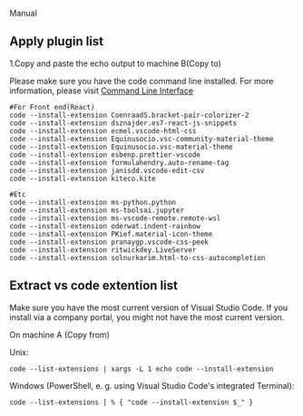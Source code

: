 Manual

## Apply plugin list

1.Copy and paste the echo output to machine B(Copy to)

Please make sure you have the code command line installed. For more information,
please visit [Command Line Interface](https://code.visualstudio.com/docs/editor/command-line)

    #For Front end(React)
    code --install-extension CoenraadS.bracket-pair-colorizer-2
    code --install-extension dsznajder.es7-react-js-snippets
    code --install-extension ecmel.vscode-html-css
    code --install-extension Equinusocio.vsc-community-material-theme
    code --install-extension Equinusocio.vsc-material-theme
    code --install-extension esbenp.prettier-vscode
    code --install-extension formulahendry.auto-rename-tag
    code --install-extension janisdd.vscode-edit-csv
    code --install-extension kiteco.kite

    #Etc
    code --install-extension ms-python.python
    code --install-extension ms-toolsai.jupyter
    code --install-extension ms-vscode-remote.remote-wsl
    code --install-extension oderwat.indent-rainbow
    code --install-extension PKief.material-icon-theme
    code --install-extension pranaygp.vscode-css-peek
    code --install-extension ritwickdey.LiveServer
    code --install-extension solnurkarim.html-to-css-autocompletion

## Extract vs code extention list

Make sure you have the most current version of Visual Studio Code. If you install via a company portal, you might not have the most current version.

On machine A (Copy from)

Unix:

    code --list-extensions | xargs -L 1 echo code --install-extension

Windows (PowerShell, e. g. using Visual Studio Code's integrated Terminal):

    code --list-extensions | % { "code --install-extension $_" }
